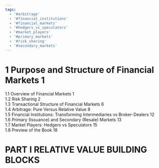 ```yaml
---
tags:
  - '#arbitrage'
  - '#financial_institutions'
  - '#financial_markets'
  - '#hedgers_vs_speculators'
  - '#market_players'
  - '#primary_markets'
  - '#risk_sharing'
  - '#secondary_markets'
---
```

# 1 Purpose and Structure of Financial Markets 1  

1.1 Overview of Financial Markets 1   
1.2 Risk Sharing 2   
1.3 Transactional Structure of Financial Markets 6   
1.4 Arbitrage: Pure Versus Relative Value 8   
1.5 Financial Institutions: Transforming Intermediaries vs Broker-Dealers 12   
1.6 Primary (Issuance) and Secondary (Resale) Markets 13   
1.7 Market Players: Hedgers vs Speculators 15   
1.8 Preview of the Book 18  

# PART I RELATIVE VALUE BUILDING BLOCKS  
